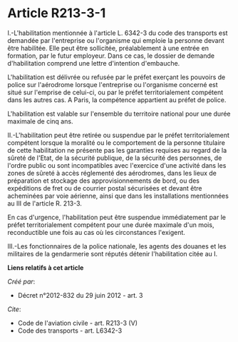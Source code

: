 # Article R213-3-1

I.-L'habilitation mentionnée à l'article L. 6342-3 du code des transports est demandée par l'entreprise ou l'organisme qui
emploie la personne devant être habilitée. Elle peut être sollicitée, préalablement à une entrée en formation, par le futur
employeur. Dans ce cas, le dossier de demande d'habilitation comprend une lettre d'intention d'embauche. 

L'habilitation est délivrée ou refusée par le préfet exerçant les pouvoirs de police sur l'aérodrome lorsque l'entreprise ou
l'organisme concerné est situé sur l'emprise de celui-ci, ou par le préfet territorialement compétent dans les autres cas. A
Paris, la compétence appartient au préfet de police. 

L'habilitation est valable sur l'ensemble du territoire national pour une durée maximale de cinq ans. 

II.-L'habilitation peut être retirée ou suspendue par le préfet territorialement compétent lorsque la moralité ou le
comportement de la personne titulaire de cette habilitation ne présente pas les garanties requises au regard de la sûreté de
l'Etat, de la sécurité publique, de la sécurité des personnes, de l'ordre public ou sont incompatibles avec l'exercice d'une
activité dans les zones de sûreté à accès réglementé des aérodromes, dans les lieux de préparation et stockage des
approvisionnements de bord, ou des expéditions de fret ou de courrier postal sécurisées et devant être acheminées par voie
aérienne, ainsi que dans les installations mentionnées au III de l'article R. 213-3.

En cas d'urgence, l'habilitation peut être suspendue immédiatement par le préfet territorialement compétent pour une durée
maximale d'un mois, reconductible une fois au cas où les circonstances l'exigent. 

III.-Les fonctionnaires de la police nationale, les agents des douanes et les militaires de la gendarmerie sont réputés
détenir l'habilitation citée au I.

**Liens relatifs à cet article**

_Créé par_:

  - Décret n°2012-832 du 29 juin 2012 - art. 3

_Cite_:

  - Code de l'aviation civile - art. R213-3 (V)
  - Code des transports - art. L6342-3

